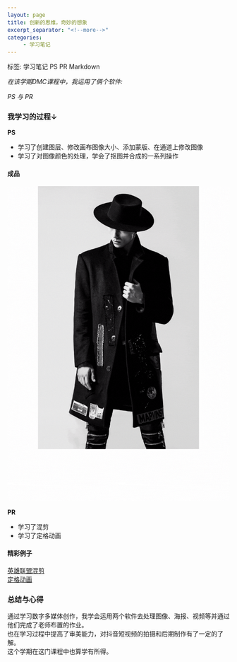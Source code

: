 ```yaml
---
layout: page
title: 创新的思维，奇妙的想象
excerpt_separator: "<!--more-->"
categories:
     - 学习笔记
---  
```

标签: 学习笔记 PS PR Markdown
<!--more--> 
*在该学期DMC课程中，我运用了俩个软件:*    

*PS 与 PR*

### 我学习的过程↓
**PS**
- 学习了创建图层、修改画布图像大小、添加蒙版、在通道上修改图像
- 学习了对图像颜色的处理，学会了抠图并合成的一系列操作

#### 成品
![海报作业](/assets/images/haibao.gif)

**PR**
- 学习了混剪  
- 学习了定格动画  

#### 精彩例子
[英雄联盟混剪](https://www.bilibili.com/video/BV18s411j7CL?from=search&seid=8862839798859741126)  
[定格动画](https://www.bilibili.com/video/BV1Yc411h7uQ?from=search&seid=10632335662980523629)

### 总结与心得
通过学习数字多媒体创作，我学会运用两个软件去处理图像、海报、视频等并通过他们完成了老师布置的作业。  
也在学习过程中提高了审美能力，对抖音短视频的拍摄和后期制作有了一定的了解。  
这个学期在这门课程中也算学有所得。
 